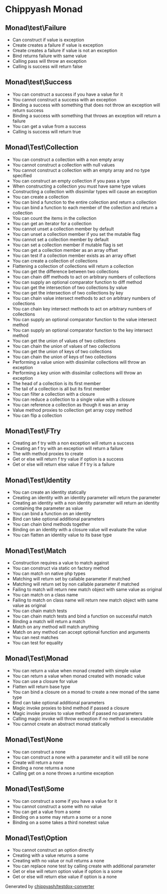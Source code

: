 # Chippyash Monad

## Monad\test\Failure

*  Can construct if value is exception
*  Create creates a failure if value is exception
*  Create creates a failure if value is not an exception
*  Bind returns failure with same value
*  Calling pass will throw an exception
*  Calling is success will return false

## Monad\test\Success

*  You can construct a success if you have a value for it
*  You cannot construct a success with an exception
*  Binding a success with something that does not throw an exception will return success
*  Binding a success with something that throws an exception will return a failure
*  You can get a value from a success
*  Calling is success will return true

## Monad\Test\Collection

*  You can construct a collection with a non empty array
*  You cannot construct a collection with null values
*  You cannot construct a collection with an empty array and no type specified
*  You can construct an empty collection if you pass a type
*  When constructing a collection you must have same type values
*  Constructing a collection with dissimilar types will cause an exception
*  You can create a collection
*  You can bind a function to the entire collection and return a collection
*  You can bind a function to each member of the collection and return a collection
*  You can count the items in the collection
*  You can get an iterator for a collection
*  You cannot unset a collection member by default
*  You can unset a collection member if you set the mutable flag
*  You cannot set a collection member by default
*  You can set a collection member if mutable flag is set
*  You can get a collection member as an array offset
*  You can test if a collection member exists as an array offset
*  You can create a collection of collections
*  Flattening a collection of collections will return a collection
*  You can get the difference between two collections
*  You can chain diff methods to act on arbitrary numbers of collections
*  You can supply an optional comparator function to diff method
*  You can get the intersection of two collections by value
*  You can get the intersection of two collections by key
*  You can chain value intersect methods to act on arbitrary numbers of collections
*  You can chain key intersect methods to act on arbitrary numbers of collections
*  You can supply an optional comparator function to the value intersect method
*  You can supply an optional comparator function to the key intersect method
*  You can get the union of values of two collections
*  You can chain the union of values of two collections
*  You can get the union of keys of two collections
*  You can chain the union of keys of two collections
*  Performing a value union with dissimilar collections will throw an exception
*  Performing a key union with dissimilar collections will throw an exception
*  The head of a collection is its first member
*  The tail of a collection is all but its first member
*  You can filter a collection with a closure
*  You can reduce a collection to a single value with a closure
*  You can reference a collection as though it was an array
*  Value method proxies to collection get array copy method
*  You can flip a collection

## Monad\Test\FTry

*  Creating an f try with a non exception will return a success
*  Creating an f try with an exception will return a failure
*  The with method proxies to create
*  Get or else will return f try value if option is a success
*  Get or else will return else value if f try is a failure

## Monad\Test\Identity

*  You can create an identity statically
*  Creating an identity with an identity parameter will return the parameter
*  Creating an identity with a non identity parameter will return an identity containing the parameter as value
*  You can bind a function on an identity
*  Bind can take optional additional parameters
*  You can chain bind methods together
*  Binding on an identity with a closure value will evaluate the value
*  You can flatten an identity value to its base type

## Monad\Test\Match

*  Construction requires a value to match against
*  You can construct via static on factory method
*  You can match on native php types
*  Matching will return set by callable parameter if matched
*  Matching will return set by non callable parameter if matched
*  Failing to match will return new match object with same value as original
*  You can match on a class name
*  Failing to match on class name will return new match object with same value as original
*  You can chain match tests
*  You can chain match tests and bind a function on successful match
*  Binding a match will return a match
*  Match on any method will match anything
*  Match on any method can accept optional function and arguments
*  You can nest matches
*  You can test for equality

## Monad\Test\Monad

*  You can return a value when monad created with simple value
*  You can return a value when monad created with monadic value
*  You can use a closure for value
*  Flatten will return base type
*  You can bind a closure on a monad to create a new monad of the same type
*  Bind can take optional additional parameters
*  Magic invoke proxies to bind method if passed a closure
*  Magic invoke proxies to value method if passed no parameters
*  Calling magic invoke will throw exception if no method is executable
*  You cannot create an abstract monad statically

## Monad\Test\None

*  You can construct a none
*  You can construct a none with a parameter and it will still be none
*  Create will return a none
*  Binding a none returns a none
*  Calling get on a none throws a runtime exception

## Monad\Test\Some

*  You can construct a some if you have a value for it
*  You cannot construct a some with no value
*  You can get a value from a some
*  Binding on a some may return a some or a none
*  Binding on a some takes a third nonetest value

## Monad\Test\Option

*  You cannot construct an option directly
*  Creating with a value returns a some
*  Creating with no value or null returns a none
*  You can replace none test by calling create with additional parameter
*  Get or else will return option value if option is a some
*  Get or else will return else value if option is a none


Generated by [chippyash/testdox-converter](https://github.com/chippyash/Testdox-Converter)